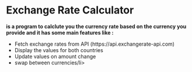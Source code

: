 # Exchange Rate Calculator

**is a program to calclute you the currency rate based on the currency you provide and it has some main features like :**
  <ul>
    <li>Fetch exchange rates from API (https://api.exchangerate-api.com)</li>
    <li>Display the values for both countries</li>
    <li>Update values on amount change</li>
    <li>swap between currencies/li>
  </ul>
